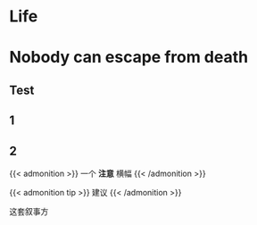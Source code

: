 # Life


# Nobody can escape from death

## Test

## 1

## 2







{{< admonition >}}
一个 **注意** 横幅
{{< /admonition >}}

{{< admonition tip >}} 建议 {{< /admonition >}}

这套叙事方

